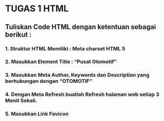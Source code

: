 # TUGAS 1 HTML
## Tuliskan Code HTML dengan ketentuan sebagai berikut :
### 1. Struktur HTML Memiliki : Meta charset HTML 5
### 2. Masukkan Element Title : “Pusat Otomotif”
### 3. Masukkan Meta Author, Keywords dan Description yang berhubungan dengan “OTOMOTIF”
### 4. Dengan  Meta Refresh buatlah Refresh halaman web setiap 3 Menit Sekali.
### 5. Masukkan Link Favicon 
